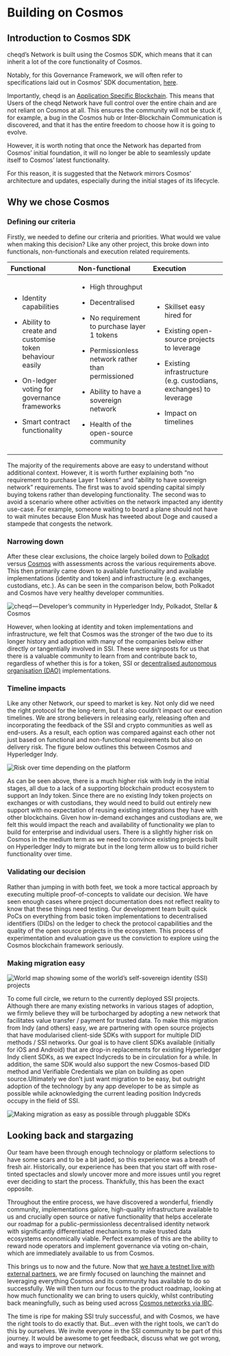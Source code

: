# Building on Cosmos

## Introduction to Cosmos SDK

cheqd’s Network is built using the Cosmos SDK, which means that it can inherit a lot of the core functionality of Cosmos.

Notably, for this Governance Framework, we will often refer to specifications laid out in Cosmos’ SDK documentation, [here](https://docs.cosmos.network/master/).

Importantly, cheqd is an [Application Specific Blockchain](https://docs.cosmos.network/master/intro/why-app-specific.html). This means that Users of the cheqd Network have full control over the entire chain and are not reliant on Cosmos at all. This ensures the community will not be stuck if, for example, a bug in the Cosmos hub or Inter-Blockchain Communication is discovered, and that it has the entire freedom to choose how it is going to evolve.

However, it is worth noting that once the Network has departed from Cosmos’ initial foundation, it will no longer be able to seamlessly update itself to Cosmos’ latest functionality.

For this reason, it is suggested that the Network mirrors Cosmos’ architecture and updates, especially during the initial stages of its lifecycle.



## Why we chose Cosmos <a id="f5a9"></a>

### Defining our criteria <a id="0893"></a>

Firstly, we needed to define our criteria and priorities. What would we value when making this decision? Like any other project, this broke down into functionals, non-functionals and execution related requirements.

<table>
  <thead>
    <tr>
      <th style="text-align:left">Functional</th>
      <th style="text-align:left">Non-functional</th>
      <th style="text-align:left">Execution</th>
    </tr>
  </thead>
  <tbody>
    <tr>
      <td style="text-align:left">
        <ul>
          <li>Identity capabilities</li>
        </ul>
        <p></p>
        <ul>
          <li>Ability to create and customise token behaviour easily</li>
        </ul>
        <p></p>
        <ul>
          <li>On-ledger voting for governance frameworks</li>
        </ul>
        <p></p>
        <ul>
          <li>Smart contract functionality</li>
        </ul>
      </td>
      <td style="text-align:left">
        <ul>
          <li>High throughput</li>
        </ul>
        <p></p>
        <ul>
          <li>Decentralised</li>
        </ul>
        <p></p>
        <ul>
          <li>No requirement to purchase layer 1 tokens</li>
        </ul>
        <p></p>
        <ul>
          <li>Permissionless network rather than permissioned</li>
        </ul>
        <p></p>
        <ul>
          <li>Ability to have a sovereign network</li>
        </ul>
        <p></p>
        <ul>
          <li>Health of the open-source community</li>
        </ul>
      </td>
      <td style="text-align:left">
        <ul>
          <li>Skillset easy hired for</li>
        </ul>
        <p></p>
        <ul>
          <li>Existing open-source projects to leverage</li>
        </ul>
        <p></p>
        <ul>
          <li>Existing infrastructure (e.g. custodians, exchanges) to leverage</li>
        </ul>
        <p></p>
        <ul>
          <li>Impact on timelines</li>
        </ul>
      </td>
    </tr>
  </tbody>
</table>

The majority of the requirements above are easy to understand without additional context. However, it is worth further explaining both “no requirement to purchase Layer 1 tokens” and “ability to have sovereign network” requirements. The first was to avoid spending capital simply buying tokens rather than developing functionality. The second was to avoid a scenario where other activities on the network impacted any identity use-case. For example, someone waiting to board a plane should not have to wait minutes because Elon Musk has tweeted about Doge and caused a stampede that congests the network.

### Narrowing down <a id="5ad7"></a>

After these clear exclusions, the choice largely boiled down to [Polkadot](https://polkadot.network/) versus [Cosmos](https://cosmos.network/) with assessments across the various requirements above. This then primarily came down to available functionality and available implementations \(identity and token\) and infrastructure \(e.g. exchanges, custodians, etc.\). As can be seen in the comparison below, both Polkadot and Cosmos have very healthy developer communities.

![cheqd&#x200A;&#x2014;&#x200A;Developer&#x2019;s community in Hyperledger Indy, Polkadot, Stellar &amp; Cosmos](../.gitbook/assets/network-developer-community-health.png)

However, when looking at identity and token implementations and infrastructure, we felt that Cosmos was the stronger of the two due to its longer history and adoption with many of the companies below either directly or tangentially involved in SSI. These were signposts for us that there is a valuable community to learn from and contribute back to, regardless of whether this is for a token, SSI or [decentralised autonomous organisation \(DAO\)](https://www.investopedia.com/tech/what-dao/) implementations.

### Timeline impacts <a id="f720"></a>

Like any other Network, our speed to market is key. Not only did we need the right protocol for the long-term, but it also couldn’t impact our execution timelines. We are strong believers in releasing early, releasing often and incorporating the feedback of the SSI and crypto communities as well as end-users. As a result, each option was compared against each other not just based on functional and non-functional requirements but also on delivery risk. The figure below outlines this between Cosmos and Hyperledger Indy.

![Risk over time depending on the platform](../.gitbook/assets/cheqd-risk-over-time-graph.png)

As can be seen above, there is a much higher risk with Indy in the initial stages, all due to a lack of a supporting blockchain product ecosystem to support an Indy token. Since there are no existing Indy token projects on exchanges or with custodians, they would need to build out entirely new support with no expectation of reusing existing integrations they have with other blockchains. Given how in-demand exchanges and custodians are, we felt this would impact the reach and availability of functionality we plan to build for enterprise and individual users. There is a slightly higher risk on Cosmos in the medium term as we need to convince existing projects built on Hyperledger Indy to migrate but in the long term allow us to build richer functionality over time.

### Validating our decision <a id="db76"></a>

Rather than jumping in with both feet, we took a more tactical approach by executing multiple proof-of-concepts to validate our decision. We have seen enough cases where project documentation does not reflect reality to know that these things need testing. Our development team built quick PoCs on everything from basic token implementations to decentralised identifiers \(DIDs\) on the ledger to check the protocol capabilities and the quality of the open source projects in the ecosystem. This process of experimentation and evaluation gave us the conviction to explore using the Cosmos blockchain framework seriously.

### Making migration easy <a id="df93"></a>

![World map showing some of the world&#x2019;s self-sovereign identity \(SSI\) projects](../.gitbook/assets/ssi-world-map.png)

To come full circle, we return to the currently deployed SSI projects. Although there are many existing networks in various stages of adoption, we firmly believe they will be turbocharged by adopting a new network that facilitates value transfer / payment for trusted data. To make this migration from Indy \(and others\) easy, we are partnering with open source projects that have modularised client-side SDKs with support for multiple DID methods / SSI networks. Our goal is to have client SDKs available \(initially for iOS and Android\) that are drop-in replacements for existing Hyperledger Indy client SDKs, as we expect Indycreds to be in circulation for a while. In addition, the same SDK would also support the new Cosmos-based DID method and Verifiable Credentials we plan on building as open source.Ultimately we don’t just want migration to be easy, but outright adoption of the technology by any app developer to be as simple as possible while acknowledging the current leading position Indycreds occupy in the field of SSI.

![Making migration as easy as possible through pluggable SDKs](../.gitbook/assets/indycreds-vs-cheqd-credentials.png)

## Looking back and stargazing <a id="018b"></a>

Our team have been through enough technology or platform selections to have some scars and to be a bit jaded, so this experience was a breath of fresh air. Historically, our experience has been that you start off with rose-tinted spectacles and slowly uncover more and more issues until you regret ever deciding to start the process. Thankfully, this has been the exact opposite.

Throughout the entire process, we have discovered a wonderful, friendly community, implementations galore, high-quality infrastructure available to us and crucially open source or native functionality that helps accelerate our roadmap for a public-permissionless decentralised identity network with significantly differentiated mechanisms to make trusted data ecosystems economically viable. Perfect examples of this are the ability to reward node operators and implement governance via voting on-chain, which are immediately available to us from Cosmos.

This brings us to now and the future. Now that [we have a testnet live with external partners](https://blog.cheqd.io/announcing-cheqds-testnet-for-a-new-incentivised-decentralised-identity-4f625ea77076), we are firmly focused on launching the mainnet and leveraging everything Cosmos and its community has available to do so successfully. We will then turn our focus to the product roadmap, looking at how much functionality we can bring to users quickly, whilst contributing back meaningfully, such as being used across [Cosmos networks via IBC](https://docs.cosmos.network/master/ibc/overview.html).

The time is ripe for making SSI truly successful, and with Cosmos, we have the right tools to do exactly that. But…even with the right tools, we can’t do this by ourselves. We invite everyone in the SSI community to be part of this journey. It would be awesome to get feedback, discuss what we got wrong, and ways to improve our network.

